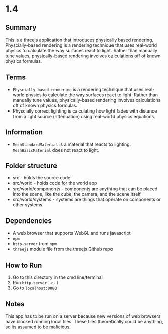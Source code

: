 # 1.4

## Summary
This is a threejs application that introduces physically based rendering. Physcially-based rendering is a rendering technique that uses real-world physics to calculate the way surfaces react to light. Rather than manually tune values, physically-based rendering involves calculations off of known physics formulas.

## Terms

* `Physcially-based rendering` is a rendering technique that uses real-world physics to calculate the way surfaces react to light. Rather than manually tune values, physically-based rendering involves calculations off of known physics formulas.
* Physcially correct lighting is calculating how light fades with distance from a light source (attenuation) using real-world physics equations.

## Information
* `MeshStandardMaterial` is a material that reacts to lighting. `MeshBasicMaterial` does not react to light.

## Folder structure

* src - holds the source code
* src/world - holds code for the world app
* src/world/components - components are anything that can be placed into the scene, like the cube, the camera, and the scene itself
* src/world/systems - systems are things that operate on components or other systems

## Dependencies
* A web browser that supports WebGL and runs javascript
* `npm`
* `http-server` from `npm`
* `threejs` module file from the threejs Github repo

## How to Run
1. Go to this directory in the cmd line/terminal
2. Run `http-server -c-1`
3. Go to `localhost:8080`

## Notes
This app has to be run on a server because new versions of web browsers have blocked running local files. These files theoretically could be anything, so its assumed to be malicious.